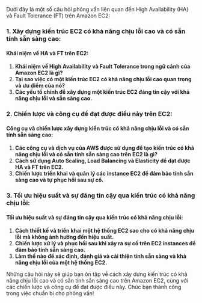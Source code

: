 Dưới đây là một số câu hỏi phỏng vấn liên quan đến High Availability (HA) và Fault Tolerance (FT) trên Amazon EC2:

### 1. Xây dựng kiến trúc EC2 có khả năng chịu lỗi cao và có sẵn tính sẵn sàng cao:

#### Khái niệm về HA và FT trên EC2:

1. **Khái niệm về High Availability và Fault Tolerance trong ngữ cảnh của Amazon EC2 là gì?**
2. **Tại sao việc có một kiến trúc EC2 có khả năng chịu lỗi cao quan trọng và ưu điểm của nó?**
3. **Các yếu tố chính để xây dựng một kiến trúc EC2 đáng tin cậy với khả năng chịu lỗi và sẵn sàng cao.**

### 2. Chiến lược và công cụ để đạt được điều này trên EC2:

#### Công cụ và chiến lược xây dựng kiến trúc có khả năng chịu lỗi và có sẵn tính sẵn sàng cao:

1. **Các công cụ và dịch vụ của AWS được sử dụng để tạo kiến trúc có khả năng chịu lỗi và có sẵn tính sẵn sàng cao trên EC2 là gì?**
2. **Cách sử dụng Auto Scaling, Load Balancing và Elasticity để đạt được HA và FT trên EC2.**
3. **Chiến lược triển khai và quản lý các instance EC2 để đảm bảo tính sẵn sàng cao và tự phục hồi sau sự cố.**

### 3. Tối ưu hiệu suất và sự đáng tin cậy qua kiến trúc có khả năng chịu lỗi:

#### Tối ưu hiệu suất và sự đáng tin cậy qua kiến trúc có khả năng chịu lỗi:

1. **Cách thiết kế và triển khai một hệ thống EC2 sao cho có khả năng chịu lỗi mà không ảnh hưởng đến hiệu suất.**
2. **Chiến lược xử lý và phục hồi sau khi xảy ra sự cố trên EC2 instances để đảm bảo tính sẵn sàng cao.**
3. **Làm thế nào để xác định, đánh giá và cải thiện tính sẵn sàng và khả năng chịu lỗi của một hệ thống EC2.**

Những câu hỏi này sẽ giúp bạn ôn tập về cách xây dựng kiến trúc có khả năng chịu lỗi cao và có sẵn tính sẵn sàng cao trên Amazon EC2, cùng với các chiến lược và công cụ để đạt được điều này. Chúc bạn thành công trong việc chuẩn bị cho phỏng vấn!
